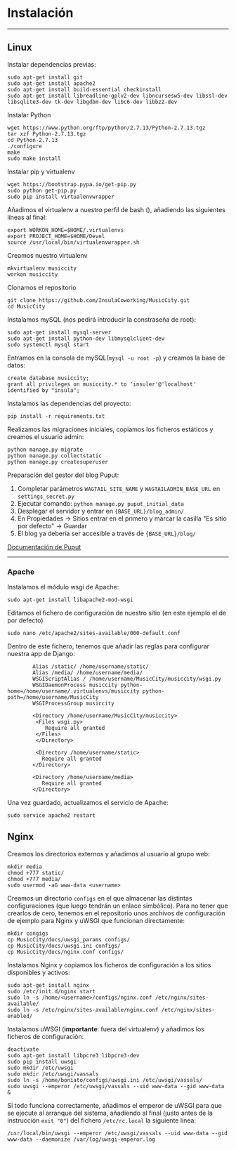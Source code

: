 # Instalación
--------------

## Linux

Instalar dependencias previas:

```
sudo apt-get install git
sudo apt-get install apache2
sudo apt-get install build-essential checkinstall
sudo apt-get install libreadline-gplv2-dev libncursesw5-dev libssl-dev libsqlite3-dev tk-dev libgdbm-dev libc6-dev libbz2-dev
```

Instalar Python
```
wget https://www.python.org/ftp/python/2.7.13/Python-2.7.13.tgz
tar xzf Python-2.7.13.tgz
cd Python-2.7.13
./configure
make
sudo make install
```

Instalar pip y virtualenv
```
wget https://bootstrap.pypa.io/get-pip.py
sudo python get-pip.py
sudo pip install virtualenvwrapper
```

Añadimos el virtualenv a nuestro perfil de bash (), añadiendo las siguientes líneas al final:
```
export WORKON_HOME=$HOME/.virtualenvs
export PROJECT_HOME=$HOME/Devel
source /usr/local/bin/virtualenvwrapper.sh
```

Creamos nuestro virtualenv
```
mkvirtualenv musiccity
workon musiccity
```

Clonamos el repositorio
```
git clone https://github.com/InsulaCoworking/MusicCity.git
cd MusicCity
```

Instalamos mySQL (nos pedirá introducir la constraseña de root):
```
sudo apt-get install mysql-server
sudo apt-get install python-dev libmysqlclient-dev
sudo systemctl mysql start
```

Entramos en la consola de mySQL(`mysql -u root -p`) y creamos la base de datos:
```
create database musiccity;
grant all privileges on musiccity.* to 'insuler'@'localhost' identified by "insula";
```


Instalamos las dependencias del proyecto:
```
pip install -r requirements.txt
```

Realizamos las migraciones iniciales, copiamos los ficheros estáticos y creamos el usuario admin:
```
python manage.py migrate
python manage.py collectstatic
python manage.py createsuperuser
```

Preparación del gestor del blog Puput:
1. Completar parámetros `WAGTAIL_SITE_NAME` y `WAGTAILADMIN_BASE_URL`
en `settings_secret.py` 
2. Ejecutar comando: `python manage.py puput_initial_data`
3. Desplegar el servidor y entrar en `{BASE_URL}/blog_admin/`
4. En Propiedades -> Sitios entrar en el primero y marcar la casilla "Es sitio por defecto" -> Guardar
5. El blog ya debería ser accesible a través de `{BASE_URL}/blog/`
   
[Documentación de Puput](https://puput.readthedocs.io/en/latest/setup.html)

---

### Apache

Instalamos el módulo wsgi de Apache:
```
sudo apt-get install libapache2-mod-wsgi
```

Editamos el fichero de configuración de nuestro sitio (en este ejemplo el de por defecto)
```
sudo nano /etc/apache2/sites-available/000-default.conf
```

Dentro de este fichero, tenemos que añadir las reglas para configurar nuestra app de Django:
```
		Alias /static/ /home/username/static/
        Alias /media/ /home/username/media/
        WSGIScriptAlias / /home/username/MusicCity/musiccity/wsgi.py
        WSGIDaemonProcess musiccity python-home=/home/username/.virtualenvs/musiccity python-path=/home/username/MusicCity
        WSGIProcessGroup musiccity

        <Directory /home/username/MusicCity/musiccity>
         <Files wsgi.py>
            Require all granted
         </Files>
         </Directory>

		 <Directory /home/username/static>
           Require all granted
        </Directory>

        <Directory /home/username/media>
           Require all granted
        </Directory>
```

Una vez guardado, actualizamos el servicio de Apache:
```
sudo service apache2 restart
```

## Nginx

Creamos los directorios externos y añadimos al usuario al grupo web:

```
mkdir media
chmod +777 static/
chmod +777 media/
sudo usermod -aG www-data <username>
```

Creamos un directorio `configs` en el que almacenar las distintas configuraciones (que luego tendrán un enlace simbólico).
Para no tener que crearlos de cero, tenemos en el repositorio unos archivos de configuración de ejemplo
para Nginx y uWSGI que funcionan directamente:

```
mkdir congigs
cp MusicCity/docs/uwsgi_params configs/
cp MusicCity/docs/uwsgi.ini configs/
cp MusicCity/docs/nginx.conf configs/
```

Instalamos Nginx y copiamos los ficheros de configuración a los sitios disponibles y activos:

```
sudo apt-get install nginx
sudo /etc/init.d/nginx start
sudo ln -s /home/<username>/configs/nginx.conf /etc/nginx/sites-available/
sudo ln -s /etc/nginx/sites-available/nginx.conf /etc/nginx/sites-enabled/
```

Instalamos uWSGI (**importante**: fuera del virtualenv) y añadimos los ficheros de configuración:

```
deactivate
sudo apt-get install libpcre3 libpcre3-dev
sudo pip install uwsgi
sudo mkdir /etc/uwsgi
sudo mkdir /etc/uwsgi/vassals
sudo ln -s /home/boniato/configs/uwsgi.ini /etc/uwsgi/vassals/
sudo uwsgi --emperor /etc/uwsgi/vassals --uid www-data --gid www-data &
```

Si todo funciona correctamente, añadimos el emperor de uWSGI para que se ejecute al arranque del sistema, añadiendo
al final (justo antes de la instrucción `exit "0"`) del fichero `/etc/rc.local` la siguiente línea:

```
/usr/local/bin/uwsgi --emperor /etc/uwsgi/vassals --uid www-data --gid www-data --daemonize /var/log/uwsgi-emperor.log
```
